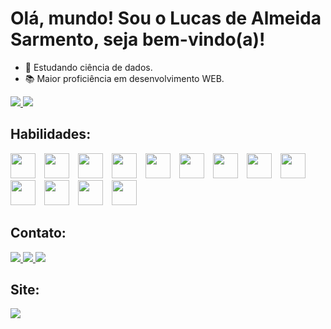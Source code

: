 <h1>Olá, mundo! Sou o Lucas de Almeida Sarmento, seja bem-vindo(a)!</h1>

- 🎯 Estudando ciência de dados.
- 📚 Maior proficiência em desenvolvimento WEB.

<div>
  <a href="https://github.com/LucasAlmeidaSar">
  <img height:"180em" src="https://github-readme-stats.vercel.app/api?username=lucasalmeidasar&hide=issues&show_icons=true&theme=radical&count_private=true&custom_title=Estat%C3%ADsticas%20da%20minha%20conta.">
    <img height:"180em" src="https://github-readme-stats.vercel.app/api/top-langs/?username=lucasalmeidasar&layout=compact&theme=radical&custom_title=Tecnologias%20mais%20utilizadas.">
  </a>
</div>

<h2>Habilidades:</h2>
<div>
  <img align:"center" height:"30" width="40" style="margin-right: 10px" src="https://cdn.jsdelivr.net/gh/devicons/devicon/icons/html5/html5-original.svg">  
  <img align:"center" height:"30" width="40" style="margin-right: 10px" src="https://cdn.jsdelivr.net/gh/devicons/devicon/icons/css3/css3-original.svg">
  <img align:"center" height:"30" width="40" style="margin-right: 10px" src="https://cdn.jsdelivr.net/gh/devicons/devicon/icons/javascript/javascript-original.svg">
  <img align:"center" height:"30" width="40" style="margin-right: 10px" src="https://cdn.jsdelivr.net/gh/devicons/devicon/icons/bootstrap/bootstrap-plain-wordmark.svg">  
  <img align:"center" height:"30" width="40" style="margin-right: 10px" src="https://cdn.jsdelivr.net/gh/devicons/devicon/icons/python/python-original.svg">
  <img align:"center" height:"30" width="40" style="margin-right: 10px" src="https://cdn.jsdelivr.net/gh/devicons/devicon/icons/django/django-original.svg">  
  <img align:"center" height:"30" width="40" style="margin-right: 10px" src="https://cdn.jsdelivr.net/gh/devicons/devicon/icons/numpy/numpy-original.svg">
  <img align:"center" height:"30" width="40" style="margin-right: 10px" src="https://cdn.jsdelivr.net/gh/devicons/devicon/icons/pandas/pandas-original-wordmark.svg">
  <img align:"center" height:"30" width="40" style="margin-right: 10px" src="https://cdn.jsdelivr.net/gh/devicons/devicon/icons/jupyter/jupyter-original-wordmark.svg">
  <img align:"center" height:"30" width="40" style="margin-right: 10px" src="https://cdn.jsdelivr.net/gh/devicons/devicon/icons/git/git-original.svg">  
  <img align:"center" height:"30" width="40" style="margin-right: 10px" src="https://cdn.jsdelivr.net/gh/devicons/devicon/icons/postgresql/postgresql-original.svg">
  <img align:"center" height:"30" width="40" style="margin-right: 10px" src="https://cdn.jsdelivr.net/gh/devicons/devicon/icons/mysql/mysql-original.svg">      
  <img align:"center" height:"30" width="40" style="margin-right: 10px" src="https://cdn.jsdelivr.net/gh/devicons/devicon/icons/heroku/heroku-plain.svg">  
  
  
</div>

<h2>Contato:</h2> 
<div>
  <a href="mailto:lukas.barcee@gmail.com">
      <img src="https://img.shields.io/badge/Gmail-D14836?style=for-the-badge&logo=gmail&logoColor=white">
  </a>
  <a href="https://www.linkedin.com/in/lucas-de-almeida-sarmento07/" target="_blank">
      <img src="https://img.shields.io/badge/LinkedIn-0077B5?style=for-the-badge&logo=linkedin&logoColor=white">
  </a>
  <a href="https://t.me/LukasAS7" target="_blank">
      <img src="https://img.shields.io/badge/Telegram-2CA5E0?style=for-the-badge&logo=telegram&logoColor=white">
  </a>
</div>

<h2>Site:</h2> 
<div>
  <a href="https://www.lucasalmeida.net.br/" target="_blank">
      <img src="https://badgen.net/badge/Website/lucasalmeida/blue?icon=firefox">
  </a>
</div>

 
